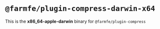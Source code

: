 # `@farmfe/plugin-compress-darwin-x64`

This is the **x86_64-apple-darwin** binary for `@farmfe/plugin-compress`
